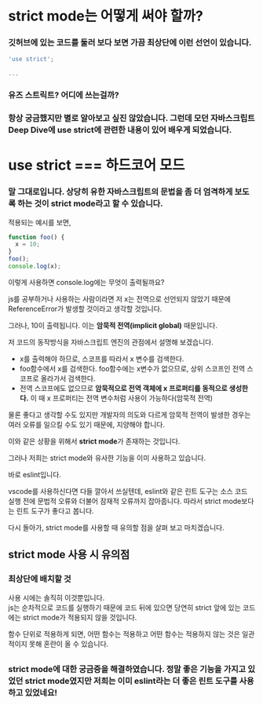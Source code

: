 # strict mode는 어떻게 써야 할까?

### 깃허브에 있는 코드를 둘러 보다 보면 가끔 최상단에 이런 선언이 있습니다.

```js
'use strict';

...
```

### 유즈 스트릭트? 어디에 쓰는걸까?

### 항상 궁금했지만 별로 알아보고 싶진 않았습니다. 그런데 모던 자바스크립트 Deep Dive에 use strict에 관련한 내용이 있어 배우게 되었습니다.

##

# use strict === 하드코어 모드

### 말 그대로입니다. 상당히 유한 자바스크립트의 문법을 좀 더 엄격하게 보도록 하는 것이 strict mode라고 할 수 있습니다.

적용되는 예시를 보면,

```js
function foo() {
  x = 10;
}
foo();
console.log(x);
```

이렇게 사용하면 console.log에는 무엇이 출력될까요?

js를 공부하거나 사용하는 사람이라면 저 x는 전역으로 선언되지 않았기 때문에 ReferenceError가 발생할 것이라고 생각할 것입니다.

그러나, 10이 출력됩니다. 이는 **암묵적 전역(implicit global)** 때문입니다.

저 코드의 동작방식을 자바스크립트 엔진의 관점에서 설명해 보겠습니다.

- x를 출력해야 하므로, 스코프를 따라서 x 변수를 검색한다.
- foo함수에서 x를 검색한다. foo함수에는 x변수가 없으므로, 상위 스코프인 전역 스코프로 올라가서 검색한다.
- 전역 스코프에도 없으므로 **암묵적으로 전역 객체에 x 프로퍼티를 동적으로 생성한다.** 이 때 x 프로퍼티는 전역 변수처럼 사용이 가능하다(암묵적 전역)

물론 좋다고 생각할 수도 있지만 개발자의 의도와 다르게 암묵적 전역이 발생한 경우는 여러 오류를 일으킬 수도 있기 때문에, 지양해야 합니다.

이와 같은 상황을 위해서 **strict mode**가 존재하는 것입니다.

그러나 저희는 strict mode와 유사한 기능을 이미 사용하고 있습니다.

바로 eslint입니다.

vscode를 사용하신다면 다들 깔아서 쓰실텐데, eslint와 같은 린트 도구는 소스 코드 실행 전에 문법적 오류와 더불어 잠재적 오류까지 잡아줍니다. 따라서 strict mode보다는 린트 도구가 좋다고 봅니다.

다시 돌아가, strict mode를 사용할 때 유의할 점을 살펴 보고 마치겠습니다.

## strict mode 사용 시 유의점

### 최상단에 배치할 것

사용 시에는 솔직히 이것뿐입니다.<br>
js는 순차적으로 코드를 실행하기 때문에 코드 뒤에 있으면 당연히 strict 앞에 있는 코드에는 strict mode가 적용되지 않을 것입니다.

함수 단위로 적용하게 되면, 어떤 함수는 적용하고 어떤 함수는 적용하지 않는 것은 일관적이지 못해 혼란이 올 수 있습니다.

##

### strict mode에 대한 궁금증을 해결하였습니다. 정말 좋은 기능을 가지고 있었던 strict mode였지만 저희는 이미 eslint라는 더 좋은 린트 도구를 사용하고 있었네요!
